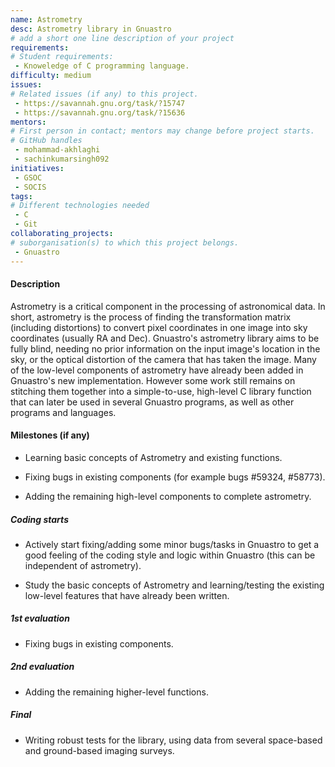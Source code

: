 ```yaml
---
name: Astrometry
desc: Astrometry library in Gnuastro
# add a short one line description of your project
requirements:
# Student requirements:
 - Knoweledge of C programming language.
difficulty: medium
issues:
# Related issues (if any) to this project.
 - https://savannah.gnu.org/task/?15747
 - https://savannah.gnu.org/task/?15636
mentors:
# First person in contact; mentors may change before project starts.
# GitHub handles
 - mohammad-akhlaghi
 - sachinkumarsingh092
initiatives:
 - GSOC
 - SOCIS
tags:
# Different technologies needed
 - C
 - Git
collaborating_projects:
# suborganisation(s) to which this project belongs.
 - Gnuastro
---
```



#### Description

Astrometry is a critical component in the processing of astronomical data.
In short, astrometry is the process of finding the transformation matrix (including distortions) to convert pixel coordinates in one image into sky coordinates (usually RA and Dec).
Gnuastro's astrometry library aims to be fully blind, needing no prior information on the input image's location in the sky, or the optical distortion of the camera that has taken the image.
Many of the low-level components of astrometry have already been added in Gnuastro's new implementation.
However some work still remains on stitching them together into a simple-to-use, high-level C library function that can later be used in several Gnuastro programs, as well as other programs and languages.

#### Milestones (if any)

 * Learning basic concepts of Astrometry and existing functions.

 * Fixing bugs in existing components (for example bugs #59324, #58773).

 * Adding the remaining high-level components to complete astrometry.

##### Coding starts

* Actively start fixing/adding some minor bugs/tasks in Gnuastro to get a good feeling of the coding style and logic within Gnuastro (this can be independent of astrometry).

* Study the basic concepts of Astrometry and learning/testing the existing low-level features that have already been written.

##### 1st evaluation

* Fixing bugs in existing components.

##### 2nd evaluation

* Adding the remaining higher-level functions.

##### Final

* Writing robust tests for the library, using data from several space-based and ground-based imaging surveys.
